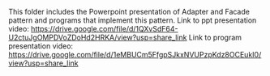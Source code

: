 This folder includes the Powerpoint presentation of Adapter and Facade pattern and programs that implement this pattern.
Link to ppt presentation video: https://drive.google.com/file/d/1QXvSdF64-U2ctuJgOMPDVoZDoHd2HRKA/view?usp=share_link
Link to program presentation video: https://drive.google.com/file/d/1eMBUCm5FfgpSJkxNVUPzpKdz8OCEukI0/view?usp=share_link
